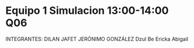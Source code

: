 # Equipo 1 Simulacion 13:00-14:00 Q06
INTEGRANTES:
DILAN JAFET JERÓNIMO GONZÁLEZ
Dzul Be Ericka Abigail
